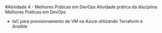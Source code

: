 #Atividade 4 - Melhores Práticas em DevOps
Atividade prática da disciplina Melhores Práticas em DevOps

* IaC para provisionamento de VM na Azure utilizando Terraform e Ansible
